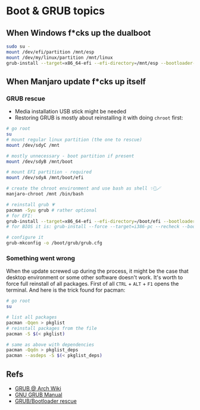 # Boot & GRUB topics

## When Windows f*cks up the dualboot

```sh
sudo su -
mount /dev/efi/partition /mnt/esp
mount /dev/my/linux/partition /mnt/linux
grub-install --target=x86_64-efi --efi-directory=/mnt/esp --bootloader-id=antergos_grub --boot-directory=/mnt/linux/boot
```

## When Manjaro update f*cks up itself

### GRUB rescue

- Media installation USB stick might be needed
- Restoring GRUB is mostly about reinstalling it with doing `chroot` first:

```sh
# go root
su
# mount regular linux partition (the one to rescue)
mount /dev/sdyC /mnt

# mostly unnecessary - boot partition if present
mount /dev/sdyB /mnt/boot

# mount EFI partition - required
mount /dev/sdyA /mnt/boot/efi

# create the chroot environment and use bash as shell ✨🎩🪄
manjaro-chroot /mnt /bin/bash

# reinstall grub 💗
pacman -Syu grub # rather optional
# for EFI:
grub-install --target=x86_64-efi --efi-directory=/boot/efi --bootloader-id=manjaro --recheck
# for BIOS it is: grub-install --force --target=i386-pc --recheck --boot-directory=/boot /dev/sdy

# configure it
grub-mkconfig -o /boot/grub/grub.cfg
```

### Something went wrong

When the update screwed up during the process, it might be the case that desktop environment or some other software doesn't work. It's worth to force full reinstall of all packages. First of all `CTRL` + `ALT` + `F1` opens the terminal. And here is the trick found for pacman:

```sh
# go root
su

# list all packages
pacman -Qqen > pkglist
# reinstall packages from the file
pacman -S $(< pkglist)

# same as above with dependencies
pacman -Qqdn > pkglist_deps
pacman --asdeps -S $(< pkglist_deps)
```

## Refs

- [GRUB @ Arch Wiki](https://wiki.archlinux.org/index.php/GRUB)
- [GNU GRUB Manual](https://www.gnu.org/software/grub/manual/grub/html_node/index.html)
- [GRUB/Bootloader rescue](https://wiki.manjaro.org/index.php?title=GRUB/Restore_the_GRUB_Bootloader)
